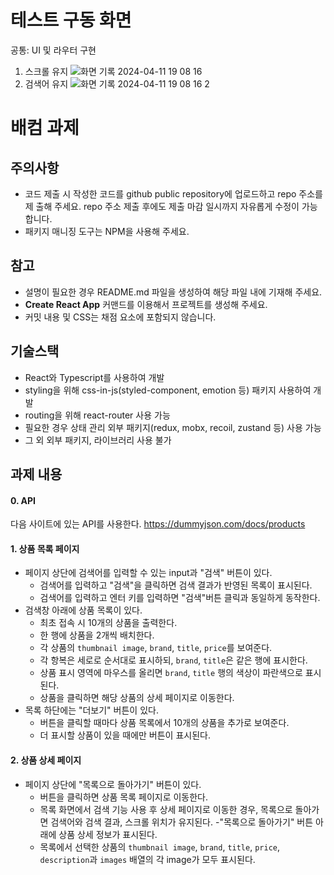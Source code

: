 # 테스트 구동 화면
공통: UI 및 라우터 구현

1. 스크롤 유지
![화면 기록 2024-04-11 19 08 16](https://github.com/rhino-ty/baecomm-project/assets/94962427/2bbe7ea4-bad8-4f2b-8995-cef20e4b16bd)
2. 검색어 유지
![화면 기록 2024-04-11 19 08 16 2](https://github.com/rhino-ty/baecomm-project/assets/94962427/24c9031d-0589-4bbb-8fa3-1be6136de0e3)



# 배컴 과제

## 주의사항

- 코드 제출 시 작성한 코드를 github public repository에 업로드하고 repo 주소를 제 출해 주세요. repo 주소 제출 후에도 제출 마감 일시까지 자유롭게 수정이 가능합니다.
- 패키지 매니징 도구는 NPM을 사용해 주세요.

## 참고

- 설명이 필요한 경우 README.md 파일을 생성하여 해당 파일 내에 기재해 주세요.
- **Create React App** 커맨드를 이용해서 프로젝트를 생성해 주세요.
- 커밋 내용 및 CSS는 채점 요소에 포함되지 않습니다.

## 기술스택

- React와 Typescript를 사용하여 개발
- styling을 위해 css-in-js(styled-component, emotion 등) 패키지 사용하여 개발
- routing을 위해 react-router 사용 가능
- 필요한 경우 상태 관리 외부 패키지(redux, mobx, recoil, zustand 등) 사용 가능
- 그 외 외부 패키지, 라이브러리 사용 불가

## 과제 내용

#### 0. API

다음 사이트에 있는 API를 사용한다.
https://dummyjson.com/docs/products

#### 1. 상품 목록 페이지

- 페이지 상단에 검색어를 입력할 수 있는 input과 "검색" 버튼이 있다.
  - 검색어를 입력하고 "검색"을 클릭하면 검색 결과가 반영된 목록이 표시된다.
  - 검색어를 입력하고 엔터 키를 입력하면 "검색"버튼 클릭과 동일하게 동작한다.
- 검색창 아래에 상품 목록이 있다.
  - 최초 접속 시 10개의 상품을 출력한다.
  - 한 행에 상품을 2개씩 배치한다.
  - 각 상품의 `thumbnail image`, `brand`, `title`, `price`를 보여준다.
  - 각 항복은 세로로 순서대로 표시하되, `brand`, `title`은 같은 행에 표시한다.
  - 상품 표시 영역에 마우스를 올리면 `brand`, `title` 행의 색상이 파란색으로 표시된다.
  - 상품을 클릭하면 해당 상품의 상세 페이지로 이동한다.
- 목록 하단에는 "더보기" 버튼이 있다.
  - 버튼을 클릭할 때마다 상품 목록에서 10개의 상품을 추가로 보여준다.
  - 더 표시할 상품이 있을 때에만 버튼이 표시된다.

#### 2. 상품 상세 페이지

- 페이지 상단에 "목록으로 돌아가기" 버튼이 있다.
  - 버튼을 클릭하면 상품 목록 페이지로 이동한다.
  - 목록 화면에서 검색 기능 사용 후 상세 페이지로 이동한 경우, 목록으로 돌아가면 검색어와 검색 결과, 스크롤 위치가 유지된다.
    -"목록으로 돌아가기" 버튼 아래에 상품 상세 정보가 표시된다.
  - 목록에서 선택한 상품의 `thumbnail image`, `brand`, `title`, `price`, `description`과 `images` 배열의 각 image가 모두 표시된다.
